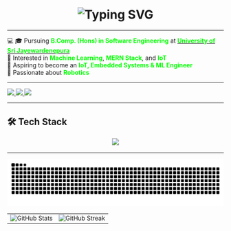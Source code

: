 <h1 align="center">
  <img src="https://readme-typing-svg.herokuapp.com/?font=Righteous&size=35&center=true&vCenter=true&width=600&height=70&duration=4000&lines=Hello+World!+👋;+I'm+Kajanthan!;" alt="Typing SVG" />
</h1>

---

<div align="">

💻 🎓 Pursuing <b><font color="#00FF00">B.Comp. (Hons) in Software Engineering</font></b> at <a href="https://www.sjp.ac.lk/" target="_blank"><b><font color="#00FF00">University of Sri Jayewardenepura</font></b></a>  
🔭 Interested in <b><font color="#00FF00">Machine Learning</font></b>, <b><font color="#00FF00">MERN Stack</font></b>, and <b><font color="#00FF00">IoT</font></b>  
🎯 Aspiring to become an <b><font color="#00FF00">IoT, Embedded Systems & ML Engineer</font></b>  
🌱 Passionate about <b><font color="#00FF00">Robotics</font></b>  

</div>

---

<div align="">
  <a href="mailto:your-email@gmail.com">
    <img src="https://img.shields.io/badge/Gmail-D14836?style=for-the-badge&logo=gmail&logoColor=white" />
  </a>
  <a href="https://www.linkedin.com/in/your-linkedin" target="_blank">
    <img src="https://img.shields.io/badge/LinkedIn-0A66C2?style=for-the-badge&logo=linkedin&logoColor=white" />
  </a>
  <a href="#" target="_blank">
    <img src="https://img.shields.io/badge/Portfolio-FF5722?style=for-the-badge&logo=google-chrome&logoColor=white" />
  </a>
</div>

---

## 🛠️ Tech Stack  

<p align="center">
  <img src="https://skillicons.dev/icons?i=html,css,js,bootstrap,tailwind,nodejs,express,mongodb,py,react,nextjs,firebase,mysql,arduino,c,java,git,github,linux,docker,vscode&perline=9&size=40" />
</p>


---

<div align="center">
  <img src="https://raw.githubusercontent.com/Kajanthann/Kajanthann/output/github-contribution-grid-snake-dark.svg" alt="GitHub Contributions" />
</div>

<div align="center">

<table>
  <tr>
    <td>
      <img src="https://github-readme-stats.vercel.app/api?username=Kajanthann&show_icons=true&theme=dark&hide_border=true" alt="GitHub Stats" />
    </td>
    <td>
      <img src="https://github-readme-streak-stats.herokuapp.com/?user=Kajanthann&theme=dark&hide_border=true" alt="GitHub Streak" />
    </td>
  </tr>
</table>

</div>


